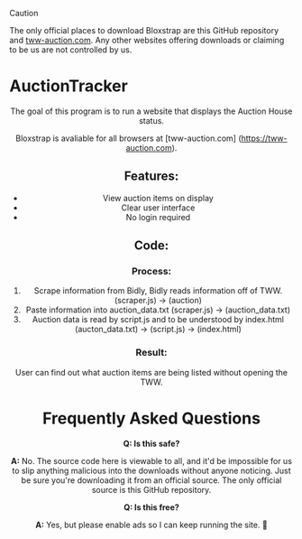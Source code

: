 > [!CAUTION]
> The only official places to download Bloxstrap are this GitHub repository and [tww-auction.com](tww-auction.com). Any other websites offering downloads or claiming to be us are not controlled by us.

# AuctionTracker
<div align="center">
The goal of this program is to run a website that displays the Auction House status.

Bloxstrap is avaliable for all browsers at [tww-auction.com] (https://tww-auction.com).

## Features:

- View auction items on display
- Clear user interface
- No login required

## Code:

### Process:
1. Scrape information from Bidly, Bidly reads information off of TWW. (scraper.js) -> (auction)
2. Paste information into auction_data.txt (scraper.js) -> (auction_data.txt)
3. Auction data is read by script.js and to be understood by index.html (aucton_data.txt) -> (script.js) -> (index.html)

### Result:
User can find out what auction items are being listed without opening the TWW. 

# Frequently Asked Questions

**Q: Is this safe?**

**A:** No. The source code here is viewable to all, and it'd be impossible for us to slip anything malicious into the downloads without anyone noticing. Just be sure you're downloading it from an official source. The only official source is this GitHub repository.

**Q: Is this free?**

**A:** Yes, but please enable ads so I can keep running the site. 🙏
